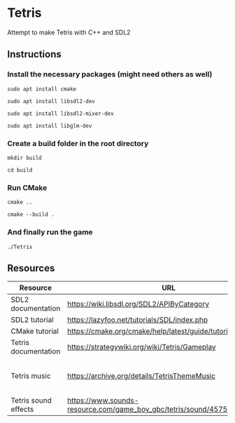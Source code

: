 # Tetris

Attempt to make Tetris with C++ and SDL2

## Instructions

### Install the necessary packages (might need others as well)

`sudo apt install cmake`

`sudo apt install libsdl2-dev`

`sudo apt install libsdl2-mixer-dev`

`sudo apt install libglm-dev`

### Create a build folder in the root directory

`mkdir build`

`cd build`

### Run CMake

`cmake ..`

`cmake --build .`

### And finally run the game

`./Tetris`

## Resources

| Resource             | URL                                                             | Notes                  |
| -------------------- | --------------------------------------------------------------- | ---------------------- |
| SDL2 documentation   | https://wiki.libsdl.org/SDL2/APIByCategory                      |                        |
| SDL2 tutorial        | https://lazyfoo.net/tutorials/SDL/index.php                     |                        |
| CMake tutorial       | https://cmake.org/cmake/help/latest/guide/tutorial/index.html   |                        |
| Tetris documentation | https://strategywiki.org/wiki/Tetris/Gameplay                   |                        |
| Tetris music         | https://archive.org/details/TetrisThemeMusic                    | Loops at 38.67 seconds |
| Tetris sound effects | https://www.sounds-resource.com/game_boy_gbc/tetris/sound/45758 |                        |
